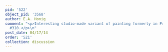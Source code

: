 ```yaml
---
pid: '522'
object_pid: '3568'
author: E.A. Honig
comment: "<p>Interesting studio-made variant of painting formerly in Prague, Ertz
  #310.</p>\n"
post_date: 04/17/14
order: '521'
collection: discussion
---
```

